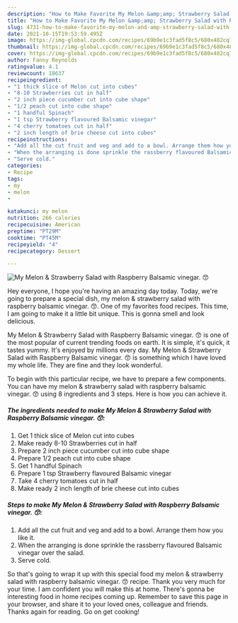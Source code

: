 ```yaml
---
description: "How to Make Favorite My Melon &amp;amp; Strawberry Salad with Raspberry Balsamic vinegar. 😙"
title: "How to Make Favorite My Melon &amp;amp; Strawberry Salad with Raspberry Balsamic vinegar. 😙"
slug: 4731-how-to-make-favorite-my-melon-and-amp-strawberry-salad-with-raspberry-balsamic-vinegar
date: 2021-10-15T19:53:59.495Z
image: https://img-global.cpcdn.com/recipes/69b9e1c3fad5f8c5/680x482cq70/my-melon-strawberry-salad-with-raspberry-balsamic-vinegar-recipe-main-photo.jpg
thumbnail: https://img-global.cpcdn.com/recipes/69b9e1c3fad5f8c5/680x482cq70/my-melon-strawberry-salad-with-raspberry-balsamic-vinegar-recipe-main-photo.jpg
cover: https://img-global.cpcdn.com/recipes/69b9e1c3fad5f8c5/680x482cq70/my-melon-strawberry-salad-with-raspberry-balsamic-vinegar-recipe-main-photo.jpg
author: Fanny Reynolds
ratingvalue: 4.1
reviewcount: 18637
recipeingredient:
- "1 thick slice of Melon cut into cubes"
- "8-10 Strawberries cut in half"
- "2 inch piece cucumber cut into cube shape"
- "1/2 peach cut into cube shape"
- "1 handful Spinach"
- "1 tsp Strawberry flavoured Balsamic vinegar"
- "4 cherry tomatoes cut in half"
- "2 inch length of brie cheese cut into cubes"
recipeinstructions:
- "Add all the cut fruit and veg and add to a bowl. Arrange them how you like it."
- "When the arranging is done sprinkle the rassberry flavoured Balsamic vinegar over the salad."
- "Serve cold."
categories:
- Recipe
tags:
- my
- melon
- 

katakunci: my melon  
nutrition: 266 calories
recipecuisine: American
preptime: "PT29M"
cooktime: "PT45M"
recipeyield: "4"
recipecategory: Dessert

---
```



![My Melon &amp; Strawberry Salad with Raspberry Balsamic vinegar. 😙](https://img-global.cpcdn.com/recipes/69b9e1c3fad5f8c5/680x482cq70/my-melon-strawberry-salad-with-raspberry-balsamic-vinegar-recipe-main-photo.jpg)

Hey everyone, I hope you're having an amazing day today. Today, we're going to prepare a special dish, my melon &amp; strawberry salad with raspberry balsamic vinegar. 😙. One of my favorites food recipes. This time, I am going to make it a little bit unique. This is gonna smell and look delicious.



My Melon &amp; Strawberry Salad with Raspberry Balsamic vinegar. 😙 is one of the most popular of current trending foods on earth. It is simple, it's quick, it tastes yummy. It's enjoyed by millions every day. My Melon &amp; Strawberry Salad with Raspberry Balsamic vinegar. 😙 is something which I have loved my whole life. They are fine and they look wonderful.


To begin with this particular recipe, we have to prepare a few components. You can have my melon &amp; strawberry salad with raspberry balsamic vinegar. 😙 using 8 ingredients and 3 steps. Here is how you can achieve it.

<!--inarticleads1-->

##### The ingredients needed to make My Melon &amp; Strawberry Salad with Raspberry Balsamic vinegar. 😙:

1. Get 1 thick slice of Melon cut into cubes
1. Make ready 8-10 Strawberries cut in half
1. Prepare 2 inch piece cucumber cut into cube shape
1. Prepare 1/2 peach cut into cube shape
1. Get 1 handful Spinach
1. Prepare 1 tsp Strawberry flavoured Balsamic vinegar
1. Take 4 cherry tomatoes cut in half
1. Make ready 2 inch length of brie cheese cut into cubes




<!--inarticleads2-->

##### Steps to make My Melon &amp; Strawberry Salad with Raspberry Balsamic vinegar. 😙:

1. Add all the cut fruit and veg and add to a bowl. Arrange them how you like it.
1. When the arranging is done sprinkle the rassberry flavoured Balsamic vinegar over the salad.
1. Serve cold.




So that's going to wrap it up with this special food my melon &amp; strawberry salad with raspberry balsamic vinegar. 😙 recipe. Thank you very much for your time. I am confident you will make this at home. There's gonna be interesting food in home recipes coming up. Remember to save this page in your browser, and share it to your loved ones, colleague and friends. Thanks again for reading. Go on get cooking!
